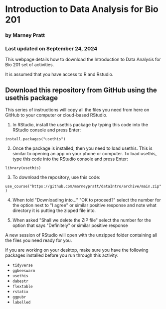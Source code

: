 # Introduction to Data Analysis for Bio 201

### by Marney Pratt

### Last updated on September 24, 2024

This webpage details how to download the Introduction to Data Analysis for Bio 201 set of activities.

It is assumed that you have access to R and Rstudio.


## Download this repository from GitHub using the usethis package

This series of instructions will copy all the files you need from here on GitHub to your computer or cloud-based RStudio.

1.  In RStudio, install the usethis package by typing this code into the RStudio console and press Enter:

`install.packages("usethis")`

2.  Once the package is installed, then you need to load usethis. This is similar to opening an app on your phone or computer. To load usethis, type this code into the RStudio console and press Enter:

`library(usethis)`

3.  To download the repository, use this code:

`use_course("https://github.com/marneypratt/dataIntro/archive/main.zip")`

4.  When told "Downloading into..." "OK to proceed?" select the number for the option next to "I agree" or similar positive response and note what directory it is putting the zipped file into.

5.  When asked "Shall we delete the ZIP file" select the number for the option that says "Definitely" or similar positive response

A new session of RStudio will open with the unzipped folder containing all the files you need ready for you.

If you are working on your desktop, make sure you have the following packages installed before you run through this activity:

* `tidyverse`
* `ggbeeswarm`
* `usethis`
* `dabestr`
* `flextable`
* `rstatix`
* `ggpubr`
* `labelled`


